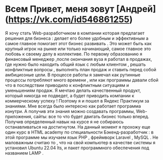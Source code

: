 # Всем Привет, меня зовут [Андрей] (https://vk.com/id546861255)  

Я хочу стать Web-разработчиком в компании которая предлагает решения для бизнеса : делает его более удобным и эффективным а самое главное помогает этот бизнес развивать . Это может быть как крупный игрок на рынке или только начинающий, самое главное это любовь к своему делу в коллективе. По первому образованию я финансовый менеджер ,после окончания вуза я работал в продажах, где нужно было находить общий язык с любым клиентом , решать конфликтные вопросы , выполнять план продаж и ставить перед собой амбициозные цели.
 В процессе работы я замечал как рутинные процессы потребляют много времени , или как программы давали сбой что в последствии приводило к конфликтным ситуациям и уменьшениям продаж. 
Я мечтаю делать качественный продукт, который никогда не подведет, а будет приводить компании к коммерческому успеху ! Поэтому я и пошел в Яндекс Практикум за знаниями. Мне всегда было интересно как работает программа изнутри. А получив эти знания можно создавать программы, Web-приложения, сайты: все то что будет двигать бизнес только вперед.
Получив определенный навык на курсе я не собираюсь останавливаться на достигнутом.
На данный момент я прохожу еще один курс в HTML academy по специальности Бэкенд-разработчик : в этой программе мы изучаем язык PHP , фреймворк Laravel , MySQL .
Не маловажным считаю то , что на свой компьютер в качестве системы я установил Ubuntu 22.04 lts, и пакет программного обеспечения под названием LAMP .




